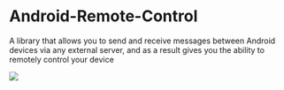# Android-Remote-Control
A library that allows you to send and receive messages between Android devices via any external server, and as a result gives you the ability to remotely control your device

[![](https://jitpack.io/v/WinnerSonX/Android-Remote-Control.svg)](https://jitpack.io/#WinnerSonX/Android-Remote-Control)
